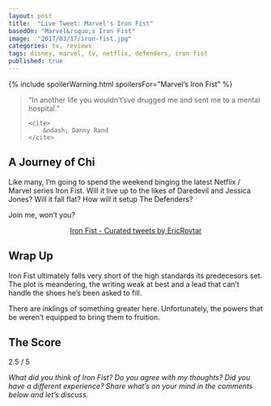```yaml
---
layout: post
title:  "Live Tweet: Marvel's Iron Fist"
basedOn: "Marvel&rsquo;s Iron Fist"
image:  "2017/03/17/iron-fist.jpg"
categories: tv, reviews
tags: disney, marvel, tv, netflix, defenders, iron fist
published: true
---
```


{% include spoilerWarning.html spoilersFor="Marvel&rsquo;s Iron Fist" %}

<blockquote>
    <p>
        &ldquo;In another life you wouldn&rsquo;t&rsquo;sve drugged me and sent me to a mental hospital.&rdquo;
    </p>

    <cite>
        &ndash; Danny Rand
    </cite>
</blockquote>

## A Journey of Chi

Like many, I&rsquo;m going to spend the weekend binging the latest Netflix / Marvel series Iron Fist. Will it live up to the likes of Daredevil and Jessica Jones? Will it fall flat? How will it setup The Defenders?

Join me, won&rsquo;t you?

<div style="text-align: center">
    <a class="twitter-timeline" data-width="500" href="https://twitter.com/EricRovtar/timelines/842770401549869056">Iron Fist - Curated tweets by EricRovtar</a> 
    <script async src="//platform.twitter.com/widgets.js" charset="utf-8"></script>
</div>

## Wrap Up
Iron Fist ultimately falls very short of the high standards its predecesors set. The plot is meandering, the writing weak at best and a lead that can&rsquo;t handle the shoes he&rsquo;s been asked to fill.

There are inklings of something greater here. Unfortunately, the powers that be weren&rsquo;t equipped to bring them to fruition.

## The Score
<span class="h1">2.5</span> / 5

<i>What did you think of Iron Fist? Do you agree with my thoughts? Did you have a different experience? Share what&rsquo;s on your mind in the comments below and let&rsquo;s discuss.</i>